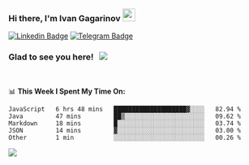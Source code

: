 ### Hi there, I'm Ivan Gagarinov <img src="https://media.giphy.com/media/hvRJCLFzcasrR4ia7z/giphy.gif" width="25px">

[![Linkedin Badge](https://img.shields.io/badge/-LinkedIn-0e76a8?style=flat-square&logo=Linkedin&logoColor=white)](https://linkedin.com/in/ivan-gagarinov-142ba3141/)
[![Telegram Badge](https://img.shields.io/badge/-Telegram-0088cc?style=flat-square&logo=Telegram&logoColor=white)](https://t.me/igagarinov)

### Glad to see you here! &nbsp; ![](https://visitor-badge.glitch.me/badge?page_id=dzencot.dzencot)

</br>

📊 **This Week I Spent My Time On:**
<!--START_SECTION:waka-->
```text
JavaScript   6 hrs 48 mins   ████████████████████▓░░░░   82.94 % 
Java         47 mins         ██▒░░░░░░░░░░░░░░░░░░░░░░   09.62 % 
Markdown     18 mins         █░░░░░░░░░░░░░░░░░░░░░░░░   03.74 % 
JSON         14 mins         ▓░░░░░░░░░░░░░░░░░░░░░░░░   03.00 % 
Other        1 min           ░░░░░░░░░░░░░░░░░░░░░░░░░   00.26 % 
```
<!--END_SECTION:waka-->

[![](https://github-readme-stats.vercel.app/api?username=dzencot&theme=gruvbox)](https://github.com/dzencot)
